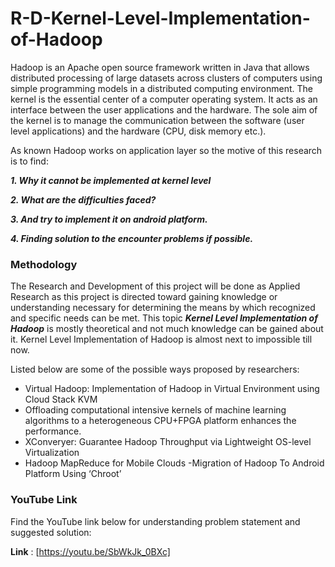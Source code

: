 # R-D-Kernel-Level-Implementation-of-Hadoop

Hadoop is an Apache open source framework written in Java that allows distributed processing of large
datasets across clusters of computers using simple programming models in a distributed computing
environment. The kernel is the essential center of a computer operating system. It acts as an interface
between the user applications and the hardware. The sole aim of the kernel is to manage the
communication between the software (user level applications) and the hardware (CPU, disk memory
etc.).

As known Hadoop works on application layer so the motive of this research is to find:

**_1. Why it cannot be implemented at kernel level_**

**_2. What are the difficulties faced?_**

**_3. And try to implement it on android platform._**

**_4. Finding solution to the encounter problems if possible._**


### Methodology

The Research and Development of this project will be done as Applied Research as this project is
directed toward gaining knowledge or understanding necessary for determining the means by which
recognized and specific needs can be met. This topic **_Kernel Level Implementation of Hadoop_** is
mostly theoretical and not much knowledge can be gained about it. Kernel Level Implementation of
Hadoop is almost next to impossible till now.

Listed below are some of the possible ways proposed by researchers:

- Virtual Hadoop: Implementation of Hadoop in Virtual Environment using Cloud Stack KVM
- Offloading computational intensive kernels of machine learning algorithms to a heterogeneous CPU+FPGA platform enhances the performance.
- XConveryer: Guarantee Hadoop Throughput via Lightweight OS-level Virtualization
- Hadoop MapReduce for Mobile Clouds
-Migration of Hadoop To Android Platform Using ‘Chroot’

### YouTube Link

Find the YouTube link below for understanding problem statement and suggested solution:

**Link** : [https://youtu.be/SbWkJk_0BXc]

